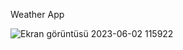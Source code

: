Weather App

![Ekran görüntüsü 2023-06-02 115922](https://github.com/elaldiaysenur/react-weather-appp/assets/84620334/05217816-2a0a-495c-9b7e-c00f81386889)

